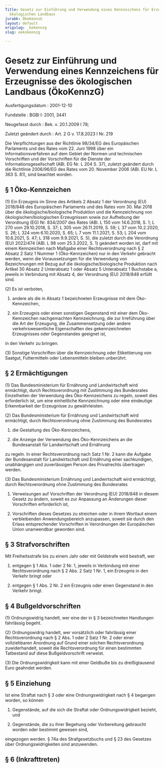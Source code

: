```yaml
---
Title: Gesetz zur Einführung und Verwendung eines Kennzeichens für Erzeugnisse des
  ökologischen Landbaus
jurabk: ÖkoKennzG
layout: default
origslug: _kokennzg
slug: oekokennzg

---
```


# Gesetz zur Einführung und Verwendung eines Kennzeichens für Erzeugnisse des ökologischen Landbaus (ÖkoKennzG)

Ausfertigungsdatum
:   2001-12-10

Fundstelle
:   BGBl I: 2001, 3441

Neugefasst durch
:   Bek. v. 20.1.2009 I 78;

Zuletzt geändert durch
:   Art. 2 G v. 17.8.2023 I Nr. 219

Die Verpflichtungen aus der Richtlinie 98/34/EG des Europäischen
Parlaments und des Rates vom 22. Juni 1998 über ein
Informationsverfahren auf dem Gebiet der Normen und technischen
Vorschriften und der Vorschriften für die Dienste der
Informationsgesellschaft (ABl. EG Nr. L 204 S. 37), zuletzt geändert
durch die Richtlinie 2006/96/EG des Rates vom 20. November 2006 (ABl.
EU Nr. L 363 S. 81), sind beachtet worden.


## § 1 Öko-Kennzeichen

(1) Ein Erzeugnis im Sinne des Artikels 2 Absatz 1 der Verordnung (EU)
2018/848 des Europäischen Parlaments und des Rates vom 30. Mai 2018
über die ökologische/biologische Produktion und die Kennzeichnung von
ökologischen/biologischen Erzeugnissen sowie zur Aufhebung der
Verordnung (EG) Nr. 834/2007 des Rates (ABl. L 150 vom 14.6.2018, S.
1; L 270 vom 29.10.2018, S. 37; L 305 vom 26.11.2019, S. 59; L 37 vom
10\.2.2020, S. 26; L 324 vom 6.10.2020, S. 65; L 7 vom 11.1.2021, S.
53; L 204 vom 10.6.2021, S. 47; L 318 vom 9.9.2021, S. 5), die zuletzt
durch die Verordnung (EU) 2022/474 (ABl. L 98 vom 25.3.2022, S. 1)
geändert worden ist, darf mit einem Kennzeichen nach Maßgabe einer
Rechtsverordnung nach § 2 Absatz 2 Satz 1 Nummer 1 (Öko-Kennzeichen)
nur in den Verkehr gebracht werden, wenn die Voraussetzungen für die
Verwendung von Bezeichnungen mit Bezug auf die ökologische/biologische
Produktion nach Artikel 30 Absatz 2 Unterabsatz 1 oder Absatz 5
Unterabsatz 1 Buchstabe a, jeweils in Verbindung mit Absatz 4, der
Verordnung (EU) 2018/848 erfüllt sind.

(2) Es ist verboten,

1.  andere als die in Absatz 1 bezeichneten Erzeugnisse mit dem Öko-
    Kennzeichen,


2.  ein Erzeugnis oder einen sonstigen Gegenstand mit einer dem Öko-
    Kennzeichen nachgemachten Kennzeichnung, die zur Irreführung über die
    Art der Erzeugung, die Zusammensetzung oder andere verkehrswesentliche
    Eigenschaften des gekennzeichneten Erzeugnisses oder Gegenstandes
    geeignet ist,



in den Verkehr zu bringen.

(3) Sonstige Vorschriften über die Kennzeichnung oder Etikettierung
von Saatgut, Futtermitteln oder Lebensmitteln bleiben unberührt.


## § 2 Ermächtigungen

(1) Das Bundesministerium für Ernährung und Landwirtschaft wird
ermächtigt, durch Rechtsverordnung mit Zustimmung des Bundesrates
Einzelheiten der Verwendung des Öko-Kennzeichens zu regeln, soweit
dies erforderlich ist, um eine einheitliche Kennzeichnung oder eine
eindeutige Erkennbarkeit der Erzeugnisse zu gewährleisten.

(2) Das Bundesministerium für Ernährung und Landwirtschaft wird
ermächtigt, durch Rechtsverordnung ohne Zustimmung des Bundesrates

1.  die Gestaltung des Öko-Kennzeichens,


2.  die Anzeige der Verwendung des Öko-Kennzeichens an die Bundesanstalt
    für Landwirtschaft und Ernährung



zu regeln. In einer Rechtsverordnung nach Satz 1 Nr. 2 kann die
Aufgabe der Bundesanstalt für Landwirtschaft und Ernährung einer
sachkundigen, unabhängigen und zuverlässigen Person des Privatrechts
übertragen werden.

(3) Das Bundesministerium Ernährung und Landwirtschaft wird
ermächtigt, durch Rechtsverordnung ohne Zustimmung des Bundesrates

1.  Verweisungen auf Vorschriften der Verordnung (EU) 2018/848 in diesem
    Gesetz zu ändern, soweit es zur Anpassung an Änderungen dieser
    Vorschriften erforderlich ist,


2.  Vorschriften dieses Gesetzes zu streichen oder in ihrem Wortlaut einem
    verbleibenden Anwendungsbereich anzupassen, soweit sie durch den
    Erlass entsprechender Vorschriften in Verordnungen der Europäischen
    Union unanwendbar geworden sind.





## § 3 Strafvorschriften

Mit Freiheitsstrafe bis zu einem Jahr oder mit Geldstrafe wird
bestraft, wer

1.  entgegen § 1 Abs. 1 oder 2 Nr. 1, jeweils in Verbindung mit einer
    Rechtsverordnung nach § 2 Abs. 2 Satz 1 Nr. 1, ein Erzeugnis in den
    Verkehr bringt oder


2.  entgegen § 1 Abs. 2 Nr. 2 ein Erzeugnis oder einen Gegenstand in den
    Verkehr bringt.





## § 4 Bußgeldvorschriften

(1) Ordnungswidrig handelt, wer eine der in § 3 bezeichneten
Handlungen fahrlässig begeht.

(2) Ordnungswidrig handelt, wer vorsätzlich oder fahrlässig einer
Rechtsverordnung nach § 2 Abs. 1 oder 2 Satz 1 Nr. 2 oder einer
vollziehbaren Anordnung auf Grund einer solchen Rechtsverordnung
zuwiderhandelt, soweit die Rechtsverordnung für einen bestimmten
Tatbestand auf diese Bußgeldvorschrift verweist.

(3) Die Ordnungswidrigkeit kann mit einer Geldbuße bis zu
dreißigtausend Euro geahndet werden.


## § 5 Einziehung

Ist eine Straftat nach § 3 oder eine Ordnungswidrigkeit nach § 4
begangen worden, so können

1.  Gegenstände, auf die sich die Straftat oder Ordnungswidrigkeit
    bezieht, und


2.  Gegenstände, die zu ihrer Begehung oder Vorbereitung gebraucht worden
    oder bestimmt gewesen sind,



eingezogen werden. § 74a des Strafgesetzbuchs und § 23 des Gesetzes
über Ordnungswidrigkeiten sind anzuwenden.


## § 6 (Inkrafttreten)


